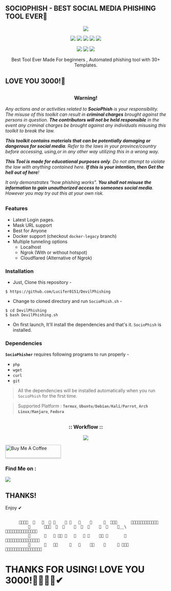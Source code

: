 ## SOCIOPHISH - BEST SOCIAL MEDIA PHISHING TOOL EVER🔴
<!-- SocioPhish -->

<p align="center">
  <img src="https://www.jsblbank.com/blogsjsbl/financial/Encyc/2020/3/3/2_05_25_50_Phishing-_1_H@@IGHT_600_W@@IDTH_800.gif">
</p>

<p align="center">
  <img src="https://img.shields.io/badge/Version-2.0-green?style=for-the-badge">
  <img src="https://img.shields.io/github/license/alexbieber/SocioPhish?style=for-the-badge">
  <img src="https://img.shields.io/github/stars/alexbieber/SocioPhish?style=for-the-badge">
  <img src="https://img.shields.io/github/issues/alexbieber/SocioPhish?color=red&style=for-the-badge">
  <img src="https://img.shields.io/github/forks/alexbieber/SocioPhish?color=teal&style=for-the-badge">
</p>

<p align="center">
  <img src="https://img.shields.io/badge/Author-Alex--Bieber-cyan?style=flat-square">
  <img src="https://img.shields.io/badge/Open%20Source-Yes-cyan?style=flat-square">
  <img src="https://img.shields.io/badge/Written%20In-Bash-cyan?style=flat-square">
</p>

<p align="center">Best Tool Ever Made For beginners , Automated phishing tool with 30+ Templates.</p>

## LOVE YOU 3000!🔴



##

<h3><p align="center">Warning!</p></h3>

<i>Any actions and or activities related to <b>SocioPhish</b> is your responsibility. The misuse of this toolkit can result in <b>criminal charges</b> brought against the persons in question. <b>The contributors will not be held responsible</b> in the event any criminal charges be brought against any individuals misusing this toolkit to break the law.

<b>This toolkit contains materials that can be potentially damaging or dangerous for social media</b>. Refer to the laws in your province/country before accessing, using,or in any other way utilizing this in a wrong way.

<b>This Tool is made for educational purposes only</b>. Do not attempt to violate the law with anything contained here. <b>If this is your intention, then Get the hell out of here</b>!

It only demonstrates "how phishing works". <b>You shall not misuse the information to gain unauthorized access to someones social media</b>. However you may try out this at your own risk.</i>

##

### Features

- Latest Login pages.
- Mask URL support 
- Best for Anyone 
- Docker support (checkout `docker-legacy` branch)
- Multiple tunneling options
  - Localhost
  - Ngrok (With or without hotspot)
  - Cloudflared (Alternative of Ngrok)


### Installation

- Just, Clone this repository -
```
$ https://github.com/Lucifer0151/DevilPhishing
```

- Change to cloned directory and run `SocioPhish.sh` -
```
$ cd DevilPhishing
$ bash DevilPhishing.sh
```

- On first launch, It'll install the dependencies and that's it. `SocioPhish` is installed.

### Dependencies

**`SocioPhisher`** requires following programs to run properly - 
- `php`
- `wget`
- `curl`
- `git`

> All the dependencies will be installed automatically when you run `SocioPhish` for the first time.

> Supported Platform : **`Termux`**, **`Ubuntu/Debian/Kali/Parrot`**, **`Arch Linux/Manjaro`**, **`Fedora`**

##

<h3 align="center">
:: Workflow ::
</h3>
<p align="center">
<img src="https://cdn.videoplasty.com/gif/criminal-phishing-stock-gif-4746-640x360.gif"/>
</p>
 <a href="https://www.buymeacoffee.com/alexbieber" target="_blank"><img src="https://www.buymeacoffee.com/assets/img/custom_images/orange_img.png" alt="Buy Me A Coffee" style="height: 41px !important;width: 174px !important;box-shadow: 0px 3px 2px 0px rgba(190, 190, 190, 0.5) !important;-webkit-box-shadow: 0px 3px 2px 0px rgba(190, 190, 190, 0.5) !important;" ></a>


### Find Me on :
<p align="left">
  <a href="https://github.com/Lucifer0151" target="_blank"><img src="https://img.shields.io/badge/Github-AMMAR--Khan-green?style=for-the-badge&logo=github"></a>
</p>


 ## THANKS!  
   Enjoy ✔
 ## 
          🔴🔴🔴🔴  🔴   🔴  🔴 🔴    🔴 🔴   🔴    🔴     🔴  🔴🔴🔴      🔴🔴🔴🔴🔴🔴🔴🔴🔴🔴🔴🔴
              🔴      🔴🔴🔴  🔴  🔴    🔴  🔴  🔴    🔴  🔴    🔴__\         🔴🔴🔴🔴🔴🔴🔴🔴🔴🔴🔴🔴🔴🔴
              🔴      🔴   🔴 🔴🔴 🔴   🔴   🔴 🔴    🔴🔴 🔴       🔴        🔴🔴🔴🔴🔴🔴🔴🔴🔴🔴🔴🔴🔴🔴🔴
              🔴      🔴   🔴🔴     🔴   🔴    🔴🔴    🔴     🔴 🔴🔴🔴        🔴🔴🔴🔴🔴🔴🔴🔴🔴🔴🔴🔴🔴🔴🔴🔴
                                                                              
# THANKS FOR USING! LOVE YOU 3000!🔴🔴🔴🔴✔

